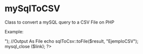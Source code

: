mySqlToCSV
==========

Class to convert a mySQL query to a CSV File on PHP

Example:

<?php
	require 'mySqlToCsv.php';
	
	$host = '127.0.0.1';
	$port = '3306';
	$server = $host . ':' . $port;
	$user = 'root';
	$password = 'root';
	$database = 'DB_NAME';
	
	$link = mysql_connect ($server, $user, $password);
	if (!$link)
	  die('Error: Could not connect: ' . mysql_error());
	
	mysql_select_db($database);
	$query = 'select * from TABLE_NAME';
	$result = mysql_query($query);
	
	//Output As String
	echo sqlToCsv::toStr($result, "<br />");

	//Output As File
	echo sqlToCsv::toFile($result, "EjemploCSV");
	
	mysql_close ($link);
?>
